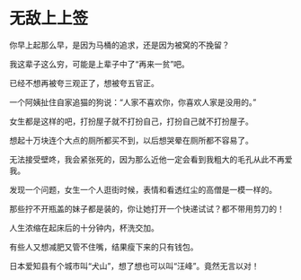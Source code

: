 # 无敌上上签

你早上起那么早，是因为马桶的追求，还是因为被窝的不挽留？ 

我这辈子这么穷，可能是上辈子中了“再来一贫”吧。 

已经不想再被夸三观正了，想被夸五官正。 

一个阿姨扯住自家追猫的狗说：“人家不喜欢你，你喜欢人家是没用的。” 

女生都是这样的吧，打扮屋子就不打扮自己，打扮自己就不打扮屋子。 

想起十万块连个大点的厕所都买不到，以后想哭晕在厕所都不容易了。 

无法接受壁咚，我会紧张死的，因为那么近他一定会看到我粗大的毛孔从此不再爱我。 

发现一个问题，女生一个人逛街时候，表情和看透红尘的高僧是一模一样的。 

那些拧不开瓶盖的妹子都是装的，你让她打开一个快递试试？都不带用剪刀的！ 

人生浓缩在起床后的十分钟内，杯洗交加。 

有些人又想减肥又管不住嘴，结果瘦下来的只有钱包。 

日本爱知县有个城市叫“犬山”，想了想也可以叫“汪峰”。竟然无言以对！
